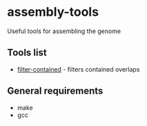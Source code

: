 # assembly-tools
Useful tools for assembling the genome

## Tools list
- [filter-contained](help/filter-contained.md) - filters contained overlaps

## General requirements
- make
- gcc

